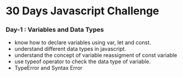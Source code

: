 # 30 Days Javascript Challenge

### Day-1 : Variables and Data Types
- know how to declare variables using var, let and const.
- understand different data types in javascript.
- understand the concept of variable reassigment of const variable
- use typeof operator to check the data type of variable.
- TypeError and Syntax Error